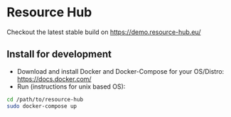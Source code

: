 # Resource Hub
Checkout the latest stable build on https://demo.resource-hub.eu/

## Install for development
* Download and install Docker and Docker-Compose for your OS/Distro: https://docs.docker.com/
* Run (instructions for unix based OS):
```bash
cd /path/to/resource-hub
sudo docker-compose up
```